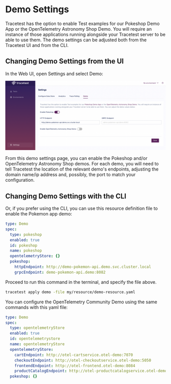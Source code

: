 # Demo Settings

Tracetest has the option to enable Test examples for our Pokeshop Demo App or the OpenTelemetry Astronomy Shop Demo. You will require an instance of those applications running alongside your Tracetest server to be able to use them. The demo settings can be adjusted both from the Tracetest UI and from the CLI. 

## Changing Demo Settings from the UI

In the Web UI, open Settings and select Demo:

![Demo Settings](./img/demo-settings.png)

From this demo settings page, you can enable the Pokeshop and/or OpenTelemetry Astronomy Shop demos. For each demo, you will need to tell Tracetest the location of the relevant demo's endpoints, adjusting the domain name/ip address and, possibly, the port to match your configuration.

## Changing Demo Settings with the CLI

Or, if you prefer using the CLI, you can use this resource definition file to enable the Pokemon app demo:

```yaml
type: Demo
spec:
  type: pokeshop
  enabled: true
  id: pokeshop
  name: pokeshop
  opentelemetryStore: {}
  pokeshop:
    httpEndpoint: http://demo-pokemon-api.demo.svc.cluster.local
    grpcEndpoint: demo-pokemon-api.demo:8082
```

Proceed to run this command in the terminal, and specify the file above.

```bash
tracetest apply demo -file my/resource/demo-resource.yaml
```

You can configure the OpenTelemetry Community Demo using the same commands with this yaml file:

```yaml
type: Demo
spec:
  type: opentelemetryStore
  enabled: true
  id: opentelemetrystore
  name: opentelemetryStore
  opentelemetryStore:
    cartEndpoint: http://otel-cartservice.otel-demo:7070
    checkoutEndpoint: http://otel-checkoutservice.otel-demo:5050
    frontendEndpoint: http://otel-frontend.otel-demo:8084
    productCatalogEndpoint: http://otel-productcatalogservice.otel-demo:3550
  pokeshop: {}

```
